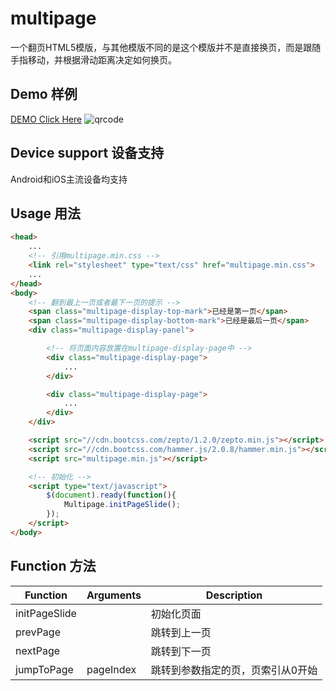 # multipage

一个翻页HTML5模版，与其他模版不同的是这个模版并不是直接换页，而是跟随手指移动，并根据滑动距离决定如何换页。
## Demo 样例
[DEMO Click Here](https://nanwangjkl.github.io/multipage/demo/index.html)
![qrcode](//nanwangjkl.github.io/multipage/qrcode.png)
## Device support 设备支持
Android和iOS主流设备均支持
## Usage 用法

```html
<head>
    ...
    <!-- 引用multipage.min.css -->
	<link rel="stylesheet" type="text/css" href="multipage.min.css">
	...
</head>
<body>
    <!-- 翻到最上一页或者最下一页的提示 -->
    <span class="multipage-display-top-mark">已经是第一页</span>
    <span class="multipage-display-bottom-mark">已经是最后一页</span>
    <div class="multipage-display-panel">

        <!-- 将页面内容放置在multipage-display-page中 -->
        <div class="multipage-display-page">
            ...
        </div>

        <div class="multipage-display-page">
            ...
        </div>
    </div>

    <script src="//cdn.bootcss.com/zepto/1.2.0/zepto.min.js"></script>
    <script src="//cdn.bootcss.com/hammer.js/2.0.8/hammer.min.js"></script>
    <script src="multipage.min.js"></script>

    <!-- 初始化 -->
    <script type="text/javascript">
        $(document).ready(function(){
            Multipage.initPageSlide();
        });
    </script>
</body>
```

## Function 方法
|  Function     | Arguments  | Description                 |
|---------------|------------|-----------------------------|
| initPageSlide |            | 初始化页面                   |
| prevPage      |            | 跳转到上一页                  |
| nextPage      |            | 跳转到下一页                  |
| jumpToPage    | pageIndex | 跳转到参数指定的页，页索引从0开始 |
